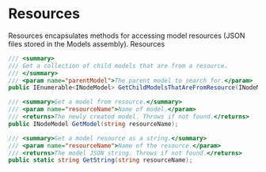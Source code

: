 # Resources

Resources encapsulates methods for accessing model resources (JSON files stored in
the Models assembly). Resources

```c#
/// <summary>
/// Get a collection of child models that are from a resource.
/// </summary>
/// <param name="parentModel">The parent model to search for.</param>
public IEnumerable<INodeModel> GetChildModelsThatAreFromResource(INodeModel parentModel);

/// <summary>Get a model from resource.</summary>
/// <param name="resourceName">Name of model.</param>
/// <returns>The newly created model. Throws if not found.</returns>
public INodeModel GetModel(string resourceName);

/// <summary>Get a model resource as a string.</summary>
/// <param name="resourceName">Name of the resource.</param>
/// <returns>The model JSON string. Throws if not found.</returns>
public static string GetString(string resourceName);


```


